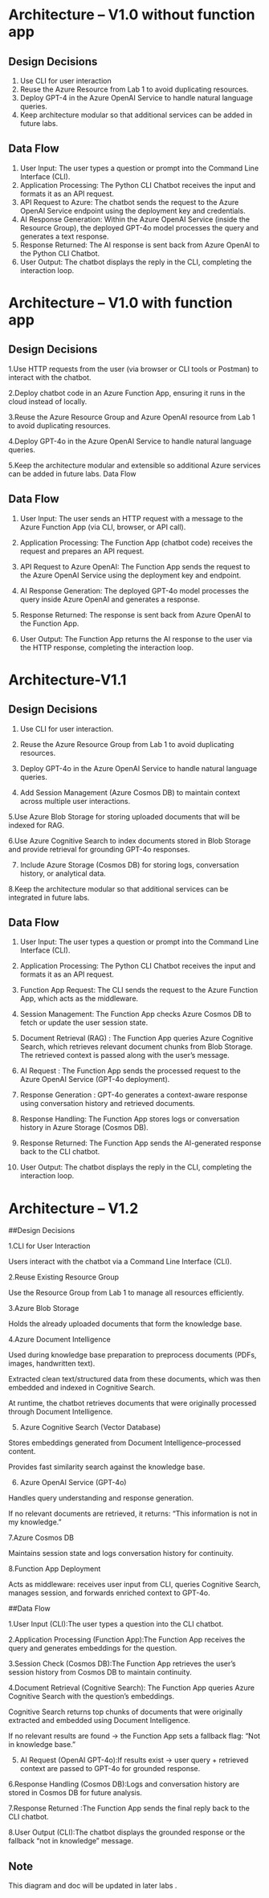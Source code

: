 # Architecture – V1.0 without function app


## Design Decisions
1.	Use CLI for user interaction 
2.	Reuse the Azure Resource from Lab 1 to avoid duplicating resources.
3.	Deploy GPT-4 in the Azure OpenAI Service to handle natural language queries.
4.	 Keep architecture modular so that additional services can be added in future labs.

## Data Flow
1.	User Input:
   The user types a question or prompt into the Command Line Interface (CLI).
2.	Application Processing:
   The Python CLI Chatbot receives the input and formats it as an API request.
3.	API Request to Azure:
   The chatbot sends the request to the Azure OpenAI Service endpoint using the deployment key and credentials.
4.	AI Response Generation:
   Within the Azure OpenAI Service (inside the Resource Group), the deployed GPT-4o model processes the query and generates a text response.
5.	Response Returned:
   The AI response is sent back from Azure OpenAI to the Python CLI Chatbot.
6.	User Output:
   The chatbot displays the reply in the CLI, completing the interaction loop.



# Architecture – V1.0 with function app

## Design Decisions

1.Use HTTP requests from the user (via browser or CLI tools or Postman) to interact with the chatbot.

2.Deploy chatbot code in an Azure Function App, ensuring it runs in the cloud instead of locally.

3.Reuse the Azure Resource Group and Azure OpenAI resource from Lab 1 to avoid duplicating resources.

4.Deploy GPT-4o in the Azure OpenAI Service to handle natural language queries.

5.Keep the architecture modular and extensible so additional Azure services can be added in future labs.
Data Flow

## Data Flow

1. User Input:
   The user sends an HTTP request with a message to the Azure Function App (via CLI, browser, or API call).

2. Application Processing:
   The Function App (chatbot code) receives the request and prepares an API request.

3. API Request to Azure OpenAI:
   The Function App sends the request to the Azure OpenAI Service using the deployment key and endpoint.

 4. AI Response Generation:
    The deployed GPT-4o model processes the query inside Azure OpenAI and generates a response.

5. Response Returned:
   The response is sent back from Azure OpenAI to the Function App.

6. User Output:
   The Function App returns the AI response to the user via the HTTP response, completing the interaction loop.

# Architecture-V1.1

## Design Decisions

1. Use CLI for user interaction.

2. Reuse the Azure Resource Group from Lab 1 to avoid duplicating resources.

3. Deploy GPT-4o in the Azure OpenAI Service to handle natural language queries.

4. Add Session Management (Azure Cosmos DB) to maintain context across multiple user interactions.

5.Use Azure Blob Storage for storing uploaded documents that will be indexed for RAG.

6.Use Azure Cognitive Search to index documents stored in Blob Storage and provide retrieval for grounding GPT-4o responses.

7. Include Azure Storage (Cosmos DB) for storing logs, conversation history, or analytical data.

8.Keep the architecture modular so that additional services can be integrated in future labs.

## Data Flow

1. User Input: The user types a question or prompt into the Command Line Interface (CLI).

2. Application Processing: The Python CLI Chatbot receives the input and formats it as an API request.

3.  Function App Request: The CLI sends the request to the Azure Function App, which acts as the middleware.

4. Session Management: The Function App checks Azure Cosmos DB to fetch or update the user session state.
   
5. Document Retrieval (RAG) : The Function App queries Azure Cognitive Search, which retrieves relevant document chunks from Blob Storage.
The retrieved context is passed along with the user’s message.

6. AI Request : The Function App sends the processed request to the Azure OpenAI Service (GPT-4o deployment).

7. Response Generation : GPT-4o generates a context-aware response using conversation history and retrieved documents.
   
8. Response Handling: The Function App stores logs or conversation history in Azure Storage (Cosmos DB).

10. Response Returned: The Function App sends the AI-generated response back to the CLI chatbot.

11. User Output: The chatbot displays the reply in the CLI, completing the interaction loop.


# Architecture – V1.2 

##Design Decisions

1.CLI for User Interaction

Users interact with the chatbot via a Command Line Interface (CLI).

2.Reuse Existing Resource Group

Use the Resource Group from Lab 1 to manage all resources efficiently.

3.Azure Blob Storage

Holds the already uploaded documents that form the knowledge base.

4.Azure Document Intelligence

Used during knowledge base preparation to preprocess documents (PDFs, images, handwritten text).

Extracted clean text/structured data from these documents, which was then embedded and indexed in Cognitive Search.

At runtime, the chatbot retrieves documents that were originally processed through Document Intelligence.

5. Azure Cognitive Search (Vector Database)

Stores embeddings generated from Document Intelligence–processed content.

Provides fast similarity search against the knowledge base.

6. Azure OpenAI Service (GPT-4o)

Handles query understanding and response generation.

If no relevant documents are retrieved, it returns: “This information is not in my knowledge.”

7.Azure Cosmos DB

Maintains session state and logs conversation history for continuity.

8.Function App Deployment

Acts as middleware: receives user input from CLI, queries Cognitive Search, manages session, and forwards enriched context to GPT-4o.

##Data Flow

1.User Input (CLI):The user types a question into the CLI chatbot.

2.Application Processing (Function App):The Function App receives the query and generates embeddings for the question.

3.Session Check (Cosmos DB):The Function App retrieves the user’s session history from Cosmos DB to maintain continuity.

4.Document Retrieval (Cognitive Search):
The Function App queries Azure Cognitive Search with the question’s embeddings.

Cognitive Search returns top chunks of documents that were originally extracted and embedded using Document Intelligence.

If no relevant results are found → the Function App sets a fallback flag: “Not in knowledge base.”

5. AI Request (OpenAI GPT-4o):If results exist → user query + retrieved context are passed to GPT-4o for grounded response.
   
6.Response Handling (Cosmos DB):Logs and conversation history are stored in Cosmos DB for future analysis.

7.Response Returned :The Function App sends the final reply back to the CLI chatbot.

8.User Output (CLI):The chatbot displays the grounded response or the fallback “not in knowledge” message.



## Note
This diagram and doc will be updated in later labs .
